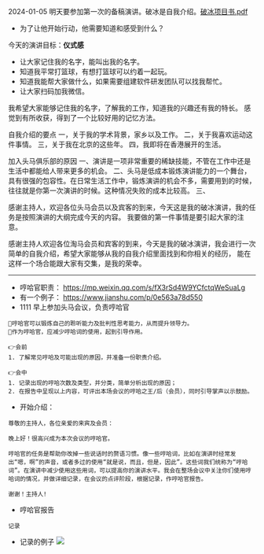 
2024-01-05 明天要参加第一次的备稿演讲。破冰是自我介绍。[破冰项目书.pdf](note/files/破冰项目书.pdf)
- 为了让他开始行动，他需要知道和感受到什么？


今天的演讲目标：**仪式感**
- 让大家记住我的名字，能叫出我的名字。
- 知道我平常打篮球，有想打篮球可以约着一起玩。
- 知道我能帮大家做什么，如果需要组建软件研发团队可以找我帮忙。
- 让大家扫码加我微信。


我希望大家能够记住我的名字，了解我的工作，知道我的兴趣还有我的特长。
感觉到有所收获，得到了一个比较好用的记忆方法。





自我介绍的要点
一，关于我的学术背景，家乡以及工作。
二，关于我喜欢运动这件事情。
三，关于我在北京的这些年。
四，我即将在香港展开的生活。

加入头马俱乐部的原因
一、演讲是一项非常重要的稀缺技能，不管在工作中还是生活中都能给人带来更多的机会。
二、头马是低成本锻炼演讲能力的一个舞台，具有很强的包容性。在日常生活工作中，锻炼演讲的机会不多，需要用到的时候，往往就是你第一次演讲的时候。这种情况失败的成本比较高。
三、


感谢主持人，欢迎各位头马会员以及宾客的到来，今天这是我的破冰演讲，我的任务是按照演讲的大纲完成今天的内容。
我要做的第一件事情是要引起大家的注意。

感谢主持人欢迎各位淘马会员和宾客的到来，今天是我的破冰演讲，我会进行一次简单的自我介绍，希望大家能够从我的自我介绍里面找到和你相关的经历， 能在这样一个场合能跟大家有交集，是我的荣幸。


---
- 哼哈官职责： https://mp.weixin.qq.com/s/fX3rSd4W9YCfctqWeSuaLg
- 有一个例子： https://www.jianshu.com/p/0e563a78d550
- 1111 早上参加头马会议，负责哼哈官
```
🌟哼哈官可以锻炼自己的聆听能力及批判性思考能力，从而提升领导力。
🌟作为哼哈官，应减少哼哈词的使用，起到引导作用。

👉会前
1. 了解常见哼哈及可能出现的原因，并准备一份职责介绍。

👉会中
1. 记录出现的哼哈次数及类型，并分类，简单分析出现的原因；
2. 在报告中呈现以上内容，可评出本场会议的哼哈之王/后（会员），同时引导掌声以示鼓励。
```
- 开始介绍：
```
尊敬的主持人，各位亲爱的来宾及会员： 

晚上好！很高兴成为本次会议的哼哈官。 

哼哈官的任务是帮助你改掉一些说话时的赘语习惯。像一些哼哈词，比如在演讲时经常发出“嗯，啊”的声音，或者多过的使用“就是说，而且，但是，因此”。这些词我们统称为“哼哈词”。在演讲中减少使用这些用词，可以提高你的演讲水平。我会在整场会议中关注你们使用哼哈词的情况，并做详细记录，在会议的点评阶段，根据记录，作哼哈官报告。 

谢谢！主持人!
```
- 哼哈官报告
```
记录
```

* 记录的例子
![](note/files/Pasted%20image%2020231107152128.png)